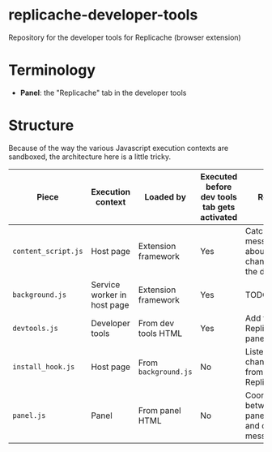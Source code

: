 # replicache-developer-tools
Repository for the developer tools for Replicache (browser extension)

# Terminology

* **Panel**: the "Replicache" tab in the developer tools

# Structure

Because of the way the various Javascript execution contexts are sandboxed,
the architecture here is a little tricky.



| Piece | Execution context | Loaded by | Executed before dev tools tab gets activated | Role |
| ----- | ----------------- | ----------- | -------------------------------------------- | ---- |
| `content_script.js` | Host page | Extension framework | Yes | Catch messages about changes in the data |
| `background.js` | Service worker in host page | Extension framework | Yes | TODO |
| `devtools.js` | Developer tools | From dev tools HTML | Yes | Add the Replicache panel |
| `install_hook.js` | Host page | From `background.js` | No | Listen to changes from Replicache |
| `panel.js` | Panel | From panel HTML | No | Coordinate between panel UI and data messages |
